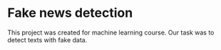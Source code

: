 # Fake news detection
This project was created for machine learning course. Our task was to detect texts with fake data.

